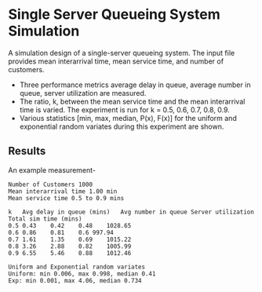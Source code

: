 # Single Server Queueing System Simulation
 
A simulation design of a single-server queueing system. The input file provides 
mean interarrival time, mean service time, and number of customers.  
* Three performance metrics average delay in queue, average number in queue, server utilization are measured. 
* The ratio, k, between the mean service time and the mean interarrival time is varied. The experiment is run for k = 0.5, 0.6, 0.7, 0.8, 0.9. 
* Various statistics [min, max, median, P(x), F(x)] for the uniform and exponential random variates during this experiment are shown. 

## Results

An example measurement-
```
Number of Customers 1000
Mean interarrival time 1.00 min
Mean service time 0.5 to 0.9 mins

k	Avg delay in queue (mins)	Avg number in queue	Server utilization	Total sim time (mins)
0.5	0.43	0.42	0.48	1028.65
0.6	0.86	0.81	0.6	997.94
0.7	1.61	1.35	0.69	1015.22
0.8	3.26	2.88	0.82	1005.99
0.9	6.55	5.46	0.88	1012.46

Uniform and Exponential random variates 
Uniform: min 0.006, max 0.998, median 0.41
Exp: min 0.001, max 4.06, median 0.734
```
 